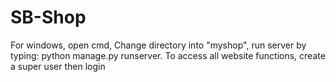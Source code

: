 # SB-Shop
For windows, open cmd, Change directory into "myshop", run server by typing: python manage.py runserver.
To access all website functions, create a super user then login
